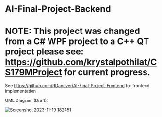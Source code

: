 # AI-Final-Project-Backend
# NOTE: This project was changed from a C# WPF project to a C++ QT project please see: https://github.com/krystalpothilat/CS179MProject for current progress.

See https://github.com/RDanover/AI-Final-Project-Frontend for frontend implementation

UML Diagram (Draft):

![Screenshot 2023-11-19 182451](https://github.com/RDanover/AI-Final-Project-Backend/assets/60625627/194b5644-126f-44a8-81cc-a64aa6e6cf40)
